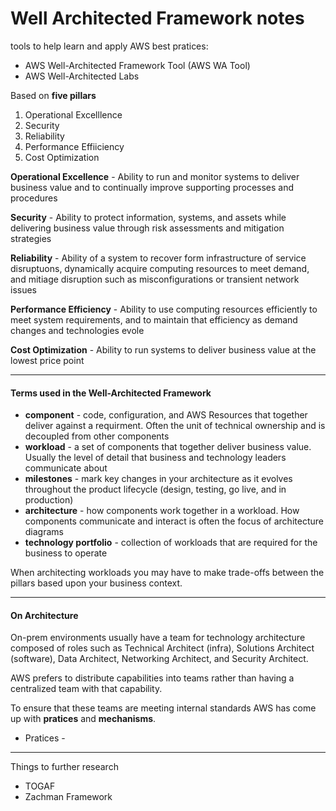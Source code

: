 # Well Architected Framework notes

tools to help learn and apply AWS best pratices:
- AWS Well-Architected Framework Tool (AWS WA Tool)
- AWS Well-Architected Labs

Based on **five pillars**
1. Operational Excelllence
2. Security
3. Reliability
4. Performance Effiiciency
5. Cost Optimization

**Operational Excellence** - Ability to run and monitor systems to deliver business value and to continually improve supporting processes and procedures

**Security** - Ability to protect information, systems, and assets while delivering business value through risk assessments and mitigation strategies

**Reliability** - Ability of a system to recover form infrastructure of service disruptuons, dynamically acquire computing resources to meet demand, and mitiage disruption such as misconfigurations or transient network issues

**Performance Efficiency** - Ability to use computing resources efficiently to meet system requirements, and to maintain that efficiency as demand changes and technologies evole

**Cost Optimization** - Ability to run systems to deliver business value at the lowest price point

----

#### Terms used in the Well-Architected Framework

- **component** - code, configuration, and AWS Resources that together deliver against a requirment. Often the unit of technical ownership and is decoupled from other components
- **workload** - a set of components that together deliver business value. Usually the level of detail that business and technology leaders communicate about
- **milestones** - mark key changes in your architecture as it evolves throughout the product lifecycle (design, testing, go live, and in production)
- **architecture** - how components work together in a workload. How components communicate and interact is often the focus of architecture diagrams
- **technology portfolio** - collection of workloads that are required for the business to operate

When architecting workloads you may have to make trade-offs between the pillars based upon your business context. 

---

#### On Architecture

On-prem environments usually have a team for technology architecture composed of roles such as Technical Architect (infra), Solutions Architect (software), Data Architect, Networking Architect, and Security Architect.

AWS prefers to distribute capabilities into teams rather than having a centralized team with that capability. 

To ensure that these teams are meeting internal standards AWS has come up with **pratices** and **mechanisms**.
- Pratices - 





----
Things to further research
- TOGAF
- Zachman Framework
  